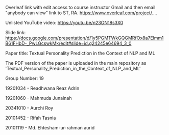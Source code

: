 Overleaf link with edit access to course instructor Gmail and then email "anybody can view" link to ST, RA. https://www.overleaf.com/project/....

Unlisted YouTube video: https://youtu.be/n23ON18s3X0

Slide link: https://docs.google.com/presentation/d/1y5PGMTWkGQGMRfOx8a7Elmm1B61FHbD-_PwLGcswkMk/edit#slide=id.g24245e64694_3_0

Paper title: Textual Personality Prediction in the Context of NLP and ML

The PDF version of the paper is uploaded in the main repository as 'Textual_Personality_Prediction_in_the_Context_of_NLP_and_ML'

Group Number: 19

19201034 - Readhwana Reaz Adrin

19201060 - Mahmuda Junainah

20341010 - Aurchi Roy

20101452 - Rifah Tasnia

20101119 - Md. Ehtesham-ur-rahman aurid
